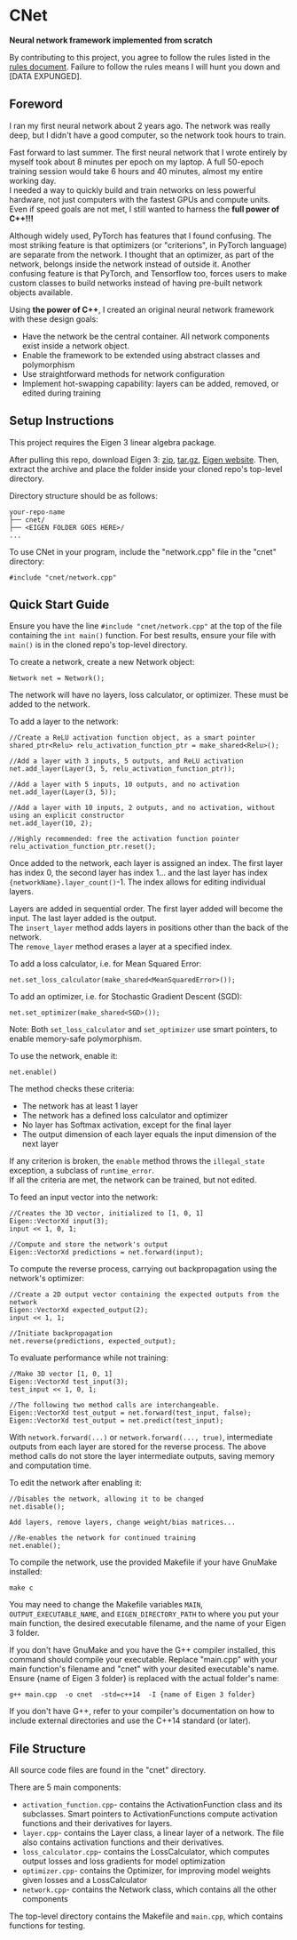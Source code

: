 # CNet
**Neural network framework implemented from scratch**

By contributing to this project, you agree to follow the rules listed in the [rules document](rules.md). Failure to follow the rules means I will hunt you down and [DATA EXPUNGED].

## Foreword
I ran my first neural network about 2 years ago. The network was really deep, but I didn't have a good computer, so the network took hours to train.

Fast forward to last summer. The first neural network that I wrote entirely by myself took about 8 minutes per epoch on my laptop. A full 50-epoch training session would take 6 hours and 40 minutes, almost my entire working day.  
I needed a way to quickly build and train networks on less powerful hardware, not just computers with the fastest GPUs and compute units.  
Even if speed goals are not met, I still wanted to harness the **full power of C++!!!**

Although widely used, PyTorch has features that I found confusing. The most striking feature is that optimizers (or "criterions", in PyTorch language) are separate from the network. I thought that an optimizer, as part of the network, belongs inside the network instead of outside it. Another confusing feature is that PyTorch, and Tensorflow too, forces users to make custom classes to build networks instead of having pre-built network objects available.

Using **the power of C++**, I created an original neural network framework with these design goals:
- Have the network be the central container. All network components exist inside a network object.
- Enable the framework to be extended using abstract classes and polymorphism
- Use straightforward methods for network configuration
- Implement hot-swapping capability: layers can be added, removed, or edited during training



## Setup Instructions
This project requires the Eigen 3 linear algebra package.

After pulling this repo, download Eigen 3:
[zip](https://gitlab.com/libeigen/eigen/-/archive/3.4.0/eigen-3.4.0.zip), [tar.gz](https://gitlab.com/libeigen/eigen/-/archive/3.4.0/eigen-3.4.0.tar.gz),
[Eigen website](https://eigen.tuxfamily.org/index.php?title=Main_Page).
Then, extract the archive and place the folder inside your cloned repo's top-level directory.

Directory structure should be as follows:
```
your-repo-name
├── cnet/
├── <EIGEN FOLDER GOES HERE>/
...
```

To use CNet in your program, include the "network.cpp" file in the "cnet" directory:
```
#include "cnet/network.cpp"
```

## Quick Start Guide

Ensure you have the line `#include "cnet/network.cpp"` at the top of the file containing the `int main()` function. For best results, ensure your file with `main()` is in the cloned repo's top-level directory.

To create a network, create a new Network object:
```
Network net = Network();
```
The network will have no layers, loss calculator, or optimizer. These must be added to the network.

To add a layer to the network:
```
//Create a ReLU activation function object, as a smart pointer
shared_ptr<Relu> relu_activation_function_ptr = make_shared<Relu>();

//Add a layer with 3 inputs, 5 outputs, and ReLU activation
net.add_layer(Layer(3, 5, relu_activation_function_ptr));

//Add a layer with 5 inputs, 10 outputs, and no activation
net.add_layer(Layer(3, 5));

//Add a layer with 10 inputs, 2 outputs, and no activation, without using an explicit constructor
net.add_layer(10, 2);

//Highly recommended: free the activation function pointer
relu_activation_function_ptr.reset();
```

Once added to the network, each layer is assigned an index. The first layer has index 0, the second layer has index 1... and the last layer has index `{networkName}.layer_count()`-1. The index allows for editing individual layers.

Layers are added in sequential order. The first layer added will become the input. The last layer added is the output.  
The `insert_layer` method adds layers in positions other than the back of the network.  
The `remove_layer` method erases a layer at a specified index.

To add a loss calculator, i.e. for Mean Squared Error:
```
net.set_loss_calculator(make_shared<MeanSquaredError>());
```

To add an optimizer, i.e. for Stochastic Gradient Descent (SGD):
```
net.set_optimizer(make_shared<SGD>());
```

Note: Both `set_loss_calculator` and `set_optimizer` use smart pointers, to enable memory-safe polymorphism.


To use the network, enable it:
```
net.enable()
```
The method checks these criteria:
- The network has at least 1 layer
- The network has a defined loss calculator and optimizer 
- No layer has Softmax activation, except for the final layer
- The output dimension of each layer equals the input dimension of the next layer

If any criterion is broken, the `enable` method throws the `illegal_state` exception, a subclass of `runtime_error`.  
If all the criteria are met, the network can be trained, but not edited.

To feed an input vector into the network:
```
//Creates the 3D vector, initialized to [1, 0, 1]
Eigen::VectorXd input(3);
input << 1, 0, 1;

//Compute and store the network's output
Eigen::VectorXd predictions = net.forward(input);
```

To compute the reverse process, carrying out backpropagation using the network's optimizer:
```
//Create a 2D output vector containing the expected outputs from the network
Eigen::VectorXd expected_output(2);
input << 1, 1;

//Initiate backpropagation
net.reverse(predictions, expected_output);
```

To evaluate performance while not training:
```
//Make 3D vector [1, 0, 1]
Eigen::VectorXd test_input(3);
test_input << 1, 0, 1;

//The following two method calls are interchangeable.
Eigen::VectorXd test_output = net.forward(test_input, false);
Eigen::VectorXd test_output = net.predict(test_input);
```
With `network.forward(...)` or `network.forward(..., true)`, intermediate outputs from each layer are stored for the reverse process. The above method calls do not store the layer intermediate outputs, saving memory and computation time.

To edit the network after enabling it:
```
//Disables the network, allowing it to be changed
net.disable();

Add layers, remove layers, change weight/bias matrices...

//Re-enables the network for continued training
net.enable();
```


To compile the network, use the provided Makefile if your have GnuMake installed:
```
make c
```
You may need to change the Makefile variables `MAIN`, `OUTPUT_EXECUTABLE_NAME`, and `EIGEN_DIRECTORY_PATH` to where you put your main function, the desired executable filename, and the name of your Eigen 3 folder.

If you don't have GnuMake and you have the G++ compiler installed, this command should compile your executable. Replace "main.cpp" with your main function's filename and "cnet" with your desited executable's name.
Ensure {name of Eigen 3 folder} is replaced with the actual folder's name:
```
g++ main.cpp  -o cnet  -std=c++14  -I {name of Eigen 3 folder}
```

If you don't have G++, refer to your compiler's documentation on how to include external directories and use the C++14 standard (or later).


## File Structure

All source code files are found in the "cnet" directory.

There are 5 main components:
- `activation_function.cpp`- contains the ActivationFunction class and its subclasses. Smart pointers to ActivationFunctions compute activation functions and their derivatives for layers.
- `layer.cpp`- contains the Layer class, a linear layer of a network. The file also contains activation functions and their derivatives.
- `loss_calculator.cpp`- contains the LossCalculator, which computes output losses and loss gradients for model optimization
- `optimizer.cpp`- contains the Optimizer, for improving model weights given losses and a LossCalculator
- `network.cpp`- contains the Network class, which contains all the other components

The top-level directory contains the Makefile and `main.cpp`, which contains functions for testing.